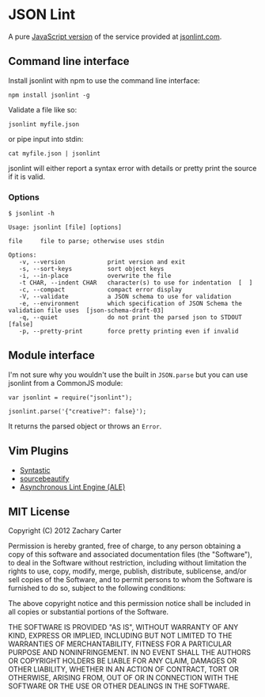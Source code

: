 JSON Lint
=========

A pure [JavaScript version](http://zaach.github.com/jsonlint/) of the service provided at [jsonlint.com](http://jsonlint.com).

## Command line interface
Install jsonlint with npm to use the command line interface:

    npm install jsonlint -g

Validate a file like so:

    jsonlint myfile.json

or pipe input into stdin:

    cat myfile.json | jsonlint

jsonlint will either report a syntax error with details or pretty print the source if it is valid.

### Options

    $ jsonlint -h

    Usage: jsonlint [file] [options]

    file     file to parse; otherwise uses stdin

    Options:
       -v, --version            print version and exit
       -s, --sort-keys          sort object keys
       -i, --in-place           overwrite the file
       -t CHAR, --indent CHAR   character(s) to use for indentation  [  ]
       -c, --compact            compact error display
       -V, --validate           a JSON schema to use for validation
       -e, --environment        which specification of JSON Schema the validation file uses  [json-schema-draft-03]
       -q, --quiet              do not print the parsed json to STDOUT  [false]
       -p, --pretty-print       force pretty printing even if invalid


## Module interface

I'm not sure why you wouldn't use the built in `JSON.parse` but you can use jsonlint from a CommonJS module:

    var jsonlint = require("jsonlint");

    jsonlint.parse('{"creative?": false}');

It returns the parsed object or throws an `Error`.

## Vim Plugins

* [Syntastic](http://www.vim.org/scripts/script.php?script_id=2736)
* [sourcebeautify](http://www.vim.org/scripts/script.php?script_id=4079) 
* [Asynchronous Lint Engine (ALE)](https://github.com/w0rp/ale)

## MIT License

Copyright (C) 2012 Zachary Carter

Permission is hereby granted, free of charge, to any person obtaining a copy of this software and associated documentation files (the "Software"), to deal in the Software without restriction, including without limitation the rights to use, copy, modify, merge, publish, distribute, sublicense, and/or sell copies of the Software, and to permit persons to whom the Software is furnished to do so, subject to the following conditions:

The above copyright notice and this permission notice shall be included in all copies or substantial portions of the Software.

THE SOFTWARE IS PROVIDED "AS IS", WITHOUT WARRANTY OF ANY KIND, EXPRESS OR IMPLIED, INCLUDING BUT NOT LIMITED TO THE WARRANTIES OF MERCHANTABILITY, FITNESS FOR A PARTICULAR PURPOSE AND NONINFRINGEMENT. IN NO EVENT SHALL THE AUTHORS OR COPYRIGHT HOLDERS BE LIABLE FOR ANY CLAIM, DAMAGES OR OTHER LIABILITY, WHETHER IN AN ACTION OF CONTRACT, TORT OR OTHERWISE, ARISING FROM, OUT OF OR IN CONNECTION WITH THE SOFTWARE OR THE USE OR OTHER DEALINGS IN THE SOFTWARE.
